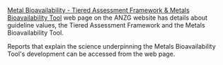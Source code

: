 <a href="https://www.waterquality.gov.au/anz-guidelines/guideline-values/default" target="_blank"> Metal Bioavailability - Tiered Assessment Framework & Metals Bioavailability Tool</a>
web page on the ANZG website has details about guideline values, the Tiered Assessment Framework and the
Metals Bioavailability Tool.

Reports that explain the science underpinning the Metals Bioavailability Tool's development can be accessed
from the web page.